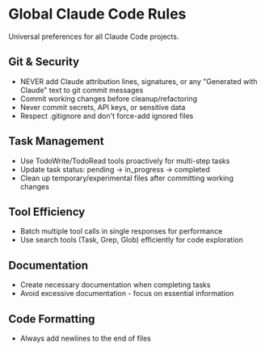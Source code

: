 # Global Claude Code Rules

Universal preferences for all Claude Code projects.

## Git & Security
- NEVER add Claude attribution lines, signatures, or any "Generated with Claude" text to git commit messages
- Commit working changes before cleanup/refactoring
- Never commit secrets, API keys, or sensitive data
- Respect .gitignore and don't force-add ignored files

## Task Management
- Use TodoWrite/TodoRead tools proactively for multi-step tasks
- Update task status: pending → in_progress → completed
- Clean up temporary/experimental files after committing working changes

## Tool Efficiency
- Batch multiple tool calls in single responses for performance
- Use search tools (Task, Grep, Glob) efficiently for code exploration

## Documentation
- Create necessary documentation when completing tasks
- Avoid excessive documentation - focus on essential information

## Code Formatting
- Always add newlines to the end of files
